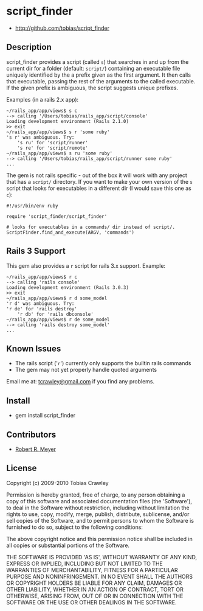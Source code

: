 # script_finder

* http://github.com/tobias/script_finder

## Description

script_finder provides a script (called `s`) that searches in and up from the current dir 
for a folder (default: `script/`) containing an executable file uniquely identified by the a 
prefix given as the first argument. It then calls that executable, passing the rest of the 
arguments to the called executable. If the given prefix is ambiguous, the script suggests
unique prefixes.

Examples (in a rails 2.x app):

    ~/rails_app/app/views$ s c
    --> calling '/Users/tobias/rails_app/script/console'
    Loading development environment (Rails 2.1.0)
    >> exit
    ~/rails_app/app/views$ s r 'some ruby'
    's r' was ambiguous. Try:
        's ru' for 'script/runner'
        's re' for 'script/remote'
    ~/rails_app/app/views$ s ru 'some ruby'
    --> calling '/Users/tobias/rails_app/script/runner some ruby'
    ...

The gem is not rails specific - out of the box it will work with any project that has a 
`script/` directory. If you want to make your own version of the `s` script that looks for 
executables in a different dir (I would save this one as `c`):

    #!/usr/bin/env ruby

    require 'script_finder/script_finder'
  
    # looks for executables in a commands/ dir instead of script/.
    ScriptFinder.find_and_execute(ARGV, 'commands')

## Rails 3 Support

This gem also provides a `r` script for rails 3.x support. Example:

    ~/rails_app/app/views$ r c
    --> calling 'rails console'
    Loading development environment (Rails 3.0.3)
    >> exit 
    ~/rails_app/app/views$ r d some_model
    'r d' was ambiguous. Try:
	'r de' for 'rails destroy'
    	'r db' for 'rails dbconsole'
    ~/rails_app/app/views$ r de some_model
    --> calling 'rails destroy some_model'
    ...

## Known Issues

* The rails script ('`r`') currently only supports the builtin rails commands
* The gem may not yet properly handle quoted arguments

Email me at: tcrawley@gmail.com if you find any problems.

## Install

* gem install script_finder

## Contributors

* [Robert R. Meyer](https://github.com/Blue-Dog-Archolite)

## License

Copyright (c) 2009-2010 Tobias Crawley

Permission is hereby granted, free of charge, to any person obtaining
a copy of this software and associated documentation files (the
'Software'), to deal in the Software without restriction, including
without limitation the rights to use, copy, modify, merge, publish,
distribute, sublicense, and/or sell copies of the Software, and to
permit persons to whom the Software is furnished to do so, subject to
the following conditions:

The above copyright notice and this permission notice shall be
included in all copies or substantial portions of the Software.

THE SOFTWARE IS PROVIDED 'AS IS', WITHOUT WARRANTY OF ANY KIND,
EXPRESS OR IMPLIED, INCLUDING BUT NOT LIMITED TO THE WARRANTIES OF
MERCHANTABILITY, FITNESS FOR A PARTICULAR PURPOSE AND NONINFRINGEMENT.
IN NO EVENT SHALL THE AUTHORS OR COPYRIGHT HOLDERS BE LIABLE FOR ANY
CLAIM, DAMAGES OR OTHER LIABILITY, WHETHER IN AN ACTION OF CONTRACT,
TORT OR OTHERWISE, ARISING FROM, OUT OF OR IN CONNECTION WITH THE
SOFTWARE OR THE USE OR OTHER DEALINGS IN THE SOFTWARE.
